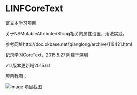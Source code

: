 # LINFCoreText    


富文本学习项目    
    
关于NSMutableAttributedString相关的属性设置，用法实践。    

参考网址http://doc.okbase.net/qianglong/archive/119421.html    

记录学习CoreText，2015.5.27创建于深圳    

v1.1版本更新域2015.6.1    

    
    

项目截图：    

![Image 项目截图](http://raw.github.com/zuolingfeng/LINFCoreText/master/LINFCoreTextTests/screen1.png)

